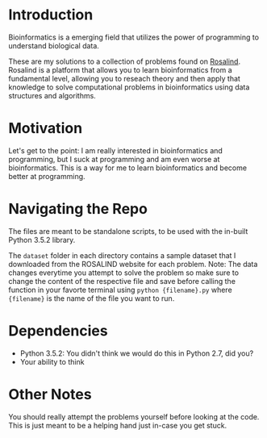 # Introduction
Bioinformatics is a emerging field that utilizes the power of programming to understand biological data. 

These are my solutions to a collection of problems found on [Rosalind](http://rosalind.info/about/). Rosalind is a platform that allows you to learn bioinformatics from a fundamental level, allowing you to reseach theory and then apply that knowledge to solve computational problems in bioinformatics using data structures and algorithms. 

# Motivation
Let's get to the point: I am really interested in bioinformatics and programming, but I suck at programming and am even worse at bioinformatics. This is a way for me to learn bioinformatics and become better at programming.  

# Navigating the Repo
The files are meant to be standalone scripts, to be used with the in-built Python 3.5.2 library. 

The `dataset` folder in each directory contains a sample dataset that I downloaded from the ROSALIND website for each problem. Note: The data changes everytime you attempt to solve the problem so make sure to change the content of the respective file and save before calling the function in your favorte terminal using `python {filename}.py` where `{filename}` is the name of the file you want to run.

# Dependencies
* Python 3.5.2: You didn't think we would do this in Python 2.7, did you?
* Your ability to think

# Other Notes
You should really attempt the problems yourself before looking at the code. This is just meant to be a helping hand just in-case you get stuck.
